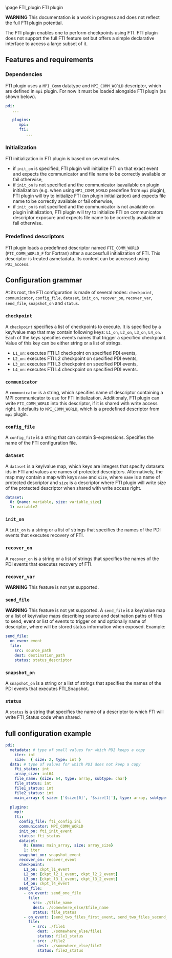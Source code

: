 \page FTI_plugin FTI plugin

**WARNING** This documentation is a work in progress and does not 
reflect the full FTI plugin potential.

The FTI plugin enables one to perform checkpoints using FTI.
FTI plugin does not support the full FTI feature set but offers a simple
declarative interface to access a large subset of it.

## Features and requirements

### Dependencies

FTI plugin uses a `MPI_Comm` datatype and `MPI_COMM_WORLD` descriptor, 
which are defined in `mpi` plugin.
For now it must be loaded alongside FTI plugin (as shown below).

```yaml
pdi:
   ...

   plugins:
      mpi:
      fti:
         ...
```

### Initialization

FTI initialization in FTI plugin is based on several rules.
* if `init_on` is specified, FTI plugin will initialize FTI
on that exact event and expects the communicator and file name
to be correctly available or fail otherwise,
* if `init_on` is not specified and the communicator isavailable
on plugin initialization (e.g. when using `MPI_COMM_WORLD`
predefine from `mpi` plugin), FTI plugin will try to initialize
FTI (on plugin initialization) and expects file name
to be correctly available or fail otherwise,
* if `init_on` is not specified and the communicator is not
available on plugin initialization, FTI plugin will try 
to initialize FTI on communicators descriptor exposure and expects
file name to be correctly available or fail otherwise.

### Predefined descriptors

FTI plugin loads a predefined descriptor named `FTI_COMM_WORLD` 
(`FTI_COMM_WORLD_F` for Fortran) after a successfull initialization 
of FTI. This descriptor is treated asmetadata. Its content can 
be accessed using `PDI_access`. 

## Configuration grammar

At its root, the FTI configuration is made of several nodes:
`checkpoint`, `communicator`, `config_file`, `dataset`, `init_on`,
`recover_on`, `recover_var`, `send_file`, `snapshot_on` and `status`.

### `checkpoint`
A `checkpoint` specifies a list of checkpoints to execute.
It is specified by a key/value map that may contain following keys:
`L1_on`, `L2_on`, `L3_on`, `L4_on`.
Each of the keys specifies events names that trigger a specified checkpoint.
Value of this key can be either string or a list of strings.  

* `L1_on`: executes FTI L1 checkpoint on specified PDI events,
* `L2_on`: executes FTI L2 checkpoint on specified PDI events,
* `L3_on`: executes FTI L3 checkpoint on specified PDI events,
* `L4_on`: executes FTI L4 checkpoint on specified PDI events.

### `communicator`
A `communicator` is a string, which specifies name of descriptor containing 
a MPI communicator to use for FTI initialization. Additionaly, FTI plugin can
write `FTI_COMM_WORLD` into this descriptor, if it is shared with write access right.
It defaults to `MPI_COMM_WORLD`, which is a predefined descriptor from `mpi` plugin.

### `config_file`
A `config_file` is a string that can contain $-expressions. 
Specifies the name of the FTI configuration file.

### `dataset`
A `dataset` is a key/value map, which keys are integers that specify
datasets ids in FTI and values are names of protected descriptors.
Alternatively, the map may contain a map with keys `name` and `size`,
where `name` is a name of protected descriptor and `size` is a descriptor
where FTI plugin will write size of the protected descriptor when shared 
with write access right.

```yaml
dataset:
  0: {name: variable, size: variable_size}
  1: variable2
```

### `init_on`
A `init_on` is a string or a list of strings that specifies the names 
of the PDI events that executes recovery of FTI.

### `recover_on`
A `recover_on` is a string or a list of strings that specifies the names 
of the PDI events that executes recovery of FTI.

### `recover_var`
**WARNING** This feature is not yet supported.

### `send_file`
**WARNING** This feature is not yet supported.
A `send_file` is a key/value map or a list of key/value maps 
describing source and destination paths of files to send, 
event or list of events to trigger on and optionally name of descriptor, 
where will be stored status information when exposed.
Example:
```yaml
send_file:
  on_even: event
  file:
    src: source_path
    dest: destination_path
    status: status_descriptor
```

### `snapshot_on`
A `snapshot_on` is a string or a list of strings that specifies the names 
of the PDI events that executes FTI_Snapshot.

### `status`
A `status` is a string that specifies the name of a descriptor to which FTI
will write FTI_Status code when shared.

## full configuration example

```yaml
pdi:
  metadata: # type of small values for which PDI keeps a copy
    iter: int
    size:  { size: 2, type: int }
  data: # type of values for which PDI does not keep a copy
    fti_status: int
    array_size: int64
    file_name: {size: 64, type: array, subtype: char}
    file_status: int
    file1_status: int
    file2_status: int
    main_array: { size: ['$size[0]', '$size[1]'], type: array, subtype: double }
  
  plugins:
    mpi:
    fti:
      config_file: fti_config.ini
      communicator: MPI_COMM_WORLD
      init_on: fti_init_event
      status: fti_status
      dataset:
        0: {name: main_array, size: array_size}
        1: iter
      snapshot_on: snapshot_event
      recover_on: recover_event
      checkpoint:
        L1_on: ckpt_l1_event
        L2_on: [ckpt_l2_1_event, ckpt_l2_2_event]
        L3_on: [ckpt_l3_1_event, ckpt_l3_2_event]
        L4_on: ckpt_l4_event
      send_file:
        - on_event: send_one_file
          file:
            src: ./$file_name
            dest: ./somewhere_else/$file_name
            status: file_status
        - on_event: [send_two_files_first_event, send_two_files_second_event]
          file:
            - src: ./file1
              dest: ./somewhere_else/file1
              status: file1_status
            - src: ./file2
              dest: ./somewhere_else/file2
              status: file2_status
```
